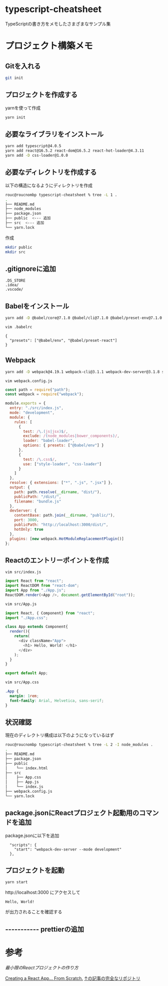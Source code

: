 # typescript-cheatsheet
TypeScriptの書き方をメモしたさまざまなサンプル集

# プロジェクト構築メモ

## Gitを入れる

```zsh
git init
```

## プロジェクトを作成する

yarnを使って作成

```zsh
yarn init
```

## 必要なライブラリをインストール

```zsh
yarn add typescript@4.0.5
yarn add react@16.5.2 react-dom@16.5.2 react-hot-loader@4.3.11
yarn add -D css-loader@1.0.0
```

## 必要なディレクトリを作成する

以下の構造になるようにディレクトリを作成

```zsh
rouc@roucnombp typescript-cheatsheet % tree -L 1 .
.
├── README.md
├── node_modules
├── package.json
├── public  <--- 追加
├── src  <--- 追加
└── yarn.lock
```

作成

```zsh
mkdir public
mkdir src
```

## .gitignoreに追加

```text
.DS_STORE
.idea/
.vscode/
```

## Babelをインストール

```zsh
yarn add -D @babel/core@7.1.0 @babel/cli@7.1.0 @babel/preset-env@7.1.0 @babel/preset-react@7.0.0
```

```zsh
vim .babelrc
```

```text
{
  "presets": ["@babel/env", "@babel/preset-react"]
}
```

## Webpack

```zsh
yarn add -D webpack@4.19.1 webpack-cli@3.1.1 webpack-dev-server@3.1.8 style-loader@0.23.0 css-loader@1.0.0 babel-loader@8.0.2
```

```
vim webpack.config.js
```

```javascript webpack.config.js
const path = require("path");
const webpack = require("webpack");

module.exports = {
  entry: "./src/index.js",
  mode: "development",
  module: {
    rules: [
      {
        test: /\.(js|jsx)$/,
        exclude: /(node_modules|bower_components)/,
        loader: "babel-loader",
        options: { presets: ["@babel/env"] }
      },
      {
        test: /\.css$/,
        use: ["style-loader", "css-loader"]
      }
    ]
  },
  resolve: { extensions: ["*", ".js", ".jsx"] },
  output: {
    path: path.resolve(__dirname, "dist/"),
    publicPath: "/dist/",
    filename: "bundle.js"
  },
  devServer: {
    contentBase: path.join(__dirname, "public/"),
    port: 3000,
    publicPath: "http://localhost:3000/dist/",
    hotOnly: true
  },
  plugins: [new webpack.HotModuleReplacementPlugin()]
};
```

## Reactのエントリーポイントを作成

```
vim src/index.js
```

```javascript src/index.js
import React from "react";
import ReactDOM from "react-dom";
import App from "./App.js";
ReactDOM.render(<App />, document.getElementById("root"));
```

```zsh
vim src/App.js
```

```javascript src/App.js
import React, { Component} from "react";
import "./App.css";

class App extends Component{
  render(){
    return(
      <div className="App">
        <h1> Hello, World! </h1>
      </div>
    );
  }
}

export default App;
```

```zsh
vim src/App.css
```

```css src/App.css
.App {
  margin: 1rem;
  font-family: Arial, Helvetica, sans-serif;
}
```

## 状況確認

現在のディレクトリ構成は以下のようになっているはず

```zsh
rouc@roucnombp typescript-cheatsheet % tree -L 2 -I node_modules .
.
├── README.md
├── package.json
├── public
│    └── index.html
├── src
│    ├── App.css
│    ├── App.js
│    └── index.js
├── webpack.config.js
└── yarn.lock
```

## package.jsonにReactプロジェクト起動用のコマンドを追加

package.jsonに以下を追加

```jsons package.json
  "scripts": {
    "start": "webpack-dev-server --mode development"
  },
```

## プロジェクトを起動

```zsh
yarn start
```

http://localhost:3000 にアクセスして

```
Hello, World!
```

が出力されることを確認する

## ----------- prettierの追加

# 参考

*最小限のReactプロジェクトの作り方*

[Creating a React App… From Scratch.](https://blog.usejournal.com/creating-a-react-app-from-scratch-f3c693b84658)
[↑の記事の完全なリポジトリ](https://github.com/paradoxinversion/creating-a-react-app-from-scratch)